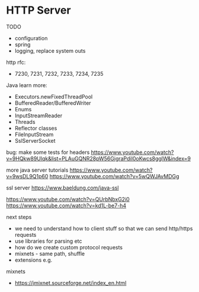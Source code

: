 # HTTP Server

TODO
- configuration
- spring
- logging, replace system outs

http rfc:
- 7230, 7231, 7232, 7233, 7234, 7235

Java learn more:
- Executors.newFixedThreadPool
- BufferedReader/BufferedWriter
- Enums
- InputStreamReader
- Threads
- Reflector classes
- FileInputStream
- SslServerSocket

bug: make some tests for headers
https://www.youtube.com/watch?v=9HQkw89Ulqk&list=PLAuGQNR28pW56GigraPdiI0oKwcs8gglW&index=9

more java server tutorials
https://www.youtube.com/watch?v=9wsDL9Q1p60
https://www.youtube.com/watch?v=5wQWJAvMDGg

ssl server
https://www.baeldung.com/java-ssl

https://www.youtube.com/watch?v=QUrbNbxG2i0
https://www.youtube.com/watch?v=kd1L-be7-h4

next steps
- we need to understand how to client stuff so that we can send http/https requests
- use libraries for parsing etc
- how do we create custom protocol requests
- mixnets - same path, shuffle
- extensions e.g. 

mixnets
- https://jmixnet.sourceforge.net/index_en.html